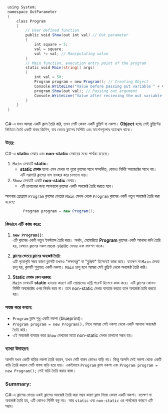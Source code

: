 ```cs
 using System;  
 namespace OutParameter  
 {  
     class Program  
     {  
         // User defined function  
         public void Show(out int val) // Out parameter  
         {  
             int square = 5;  
             val = square;  
             val *= val; // Manipulating value  
         }  
         // Main function, execution entry point of the program  
         static void Main(string[] args)  
         {  
             int val = 50;  
             Program program = new Program(); // Creating Object  
             Console.WriteLine("Value before passing out variable " + val);  
             program.Show(out val); // Passing out argument  
             Console.WriteLine("Value after recieving the out variable " + val);  
         }  
     }  
 }
 
```


C#-এ যখন আমরা একটি ক্লাস তৈরি করি, তখন সেটি কেবল একটি ব্লুপ্রিন্ট বা নকশা। **Object** হচ্ছে সেই ব্লুপ্রিন্টের ভিত্তিতে তৈরি একটি বাস্তব জিনিস, যার ভেতর ক্লাসের বৈশিষ্ট্য এবং ফাংশনগুলোর অ্যাক্সেস থাকে।

### উত্তর:

C#-এ **static** মেম্বার এবং **non-static** মেম্বারের মধ্যে পার্থক্য রয়েছে।

1. `Main` মেথডটি **static**।
    - **static মেথড** হলো এমন মেথড যা পুরো ক্লাসের সাথে সম্পর্কিত, কোনও নির্দিষ্ট অবজেক্টের সাথে নয়। এটি সরাসরি ক্লাসের নাম ব্যবহার করে চালানো যায়।
2. `Show` মেথডটি একটি **non-static** মেথড।
    - এটি চালানোর জন্য আপনাকে ক্লাসের একটি অবজেক্ট তৈরি করতে হবে।

আপনার প্রোগ্রামে `Program` ক্লাসের ভেতরে `Main` মেথড থেকে `Program` ক্লাসের একটি নতুন অবজেক্ট তৈরি করা হয়েছে:
```cs
		Program program = new Program();
```

### কিভাবে এটি কাজ করে:

1. **`new Program()`**:  
    এটি ক্লাসের একটি নতুন ইনস্ট্যান্স তৈরি করে। অর্থাৎ, মেমোরিতে **Program** ক্লাসের একটি আলাদা কপি তৈরি হয়, যেখানে ক্লাসের সকল non-static মেম্বার এবং ফাংশন থাকে।
    
2. **ক্লাসের ভেতরে ক্লাসের অবজেক্ট তৈরি**:  
    এটি পুরোপুরি সম্ভব কারণ ক্লাসটি তখনও "লক্ষ্যবস্তু" বা "ব্লুপ্রিন্ট" হিসেবেই কাজ করে। যতক্ষণ না `Main` মেথড চালু হয়, ক্লাসটি শুধুমাত্র একটি নকশা। `Main` চালু হলে আমরা সেই ব্লুপ্রিন্ট থেকে অবজেক্ট তৈরি করি।
    
3. **Static মেথড কেন দরকার**:  
    `Main` মেথডটি **static** হওয়ার কারণে এটি প্রোগ্রামের এন্ট্রি পয়েন্ট হিসেবে কাজ করে। এটি ক্লাসের কোনও নির্দিষ্ট অবজেক্টের ওপর নির্ভর করে না। তবে non-static মেথড ব্যবহার করতে হলে অবজেক্ট তৈরি করতে হয়।
    

### সহজ করে বললে:

- `Program` ক্লাস শুধু একটি নকশা (blueprint)।
- `Program program = new Program();` লিখে আমরা সেই নকশা থেকে একটি আলাদা অবজেক্ট তৈরি করি।
- এই অবজেক্ট ব্যবহার করে `Show` মেথডের মতো non-static মেথড চালানো সম্ভব হয়।

### ব্যাখ্যা উদাহরণ:

আপনি যখন একটি বাড়ির নকশা তৈরি করেন, তখন সেটি বাস্তব কোনও বাড়ি নয়। কিন্তু আপনি সেই নকশা থেকে একটি বাড়ি তৈরি করলে সেটি বাস্তব বাড়ি হয়ে যায়। একইভাবে `Program` ক্লাস নকশা এবং `Program program = new Program();` সেই বাড়ি তৈরি করার কাজ।

### Summary:

C#-এ ক্লাসের ভেতর একই ক্লাসের অবজেক্ট তৈরি করা সম্ভব কারণ ক্লাস নিজে কেবল একটি নকশা। যতক্ষণ না অবজেক্ট তৈরি হয়, এটি কোনও নির্দিষ্ট বস্তু নয়। আর `static` এবং `non-static` এর পার্থক্যের কারণে এটি সম্ভব।

